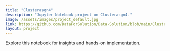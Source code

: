 ```yaml
---
title: "Clusterasgn4"
description: "Jupyter Notebook project on Clusterasgn4."
image: /assets/images/project_default.jpg
link: https://github.com/DataForSolution/Data-Solution/blob/main/ClusterAsgn4.ipynb
layout: project
---
```


Explore this notebook for insights and hands-on implementation.
